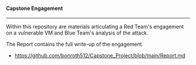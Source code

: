 #### Capstone Engagement

***

Within this repository are materials articulating a Red Team's engagement on a vulnerable VM and Blue Team's analysis of the attack.

The Report contains the full write-up of the engagement. 
- https://github.com/bonroth512/Capstone_Project/blob/main/Report.md



